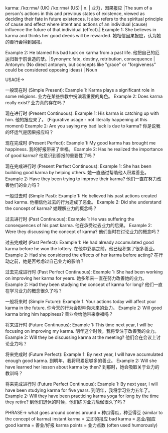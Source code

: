 karma: /ˈkɑːrmə/ (UK) /ˈkɑːrmə/ (US) | n. | 业力，因果报应 |The sum of a person's actions in this and previous states of existence, viewed as deciding their fate in future existences.  It also refers to the spiritual principle of cause and effect where intent and actions of an individual (cause) influence the future of that individual (effect).|  Example 1:  She believes in karma and thinks her good deeds will be rewarded. 她相信因果报应，认为她的善行会得到回报。

Example 2: He blamed his bad luck on karma from a past life. 他把自己的厄运归咎于前世造的孽。|Synonym: fate, destiny, retribution, consequence | Antonym:  (No direct antonym, but concepts like "grace" or "forgiveness" could be considered opposing ideas) | Noun


USAGE->

一般现在时 (Simple Present):
Example 1: Karma plays a significant role in some religions. 业力在某些宗教中扮演着重要的角色。
Example 2:  Does karma really exist? 业力真的存在吗？


现在进行时 (Present Continuous):
Example 1: His karma is catching up with him. 他的报应来了。 (Figurative usage - not literally happening at this moment)
Example 2:  Are you saying my bad luck is due to karma? 你是说我的坏运气是因果报应吗？


现在完成时 (Present Perfect):
Example 1:  My good karma has brought me happiness. 我的好报带来了幸福。
Example 2: Has he realized the importance of good karma? 他意识到善报的重要性了吗？


现在完成进行时 (Present Perfect Continuous):
Example 1: She has been building good karma by helping others. 她一直通过帮助他人积累善业。
Example 2: Have they been trying to improve their karma? 他们一直在努力改善他们的业力吗？


一般过去时 (Simple Past):
Example 1:  He believed his past actions created bad karma. 他相信他过去的行为造成了恶业。
Example 2: Did she understand the concept of karma? 她理解业力的概念吗？


过去进行时 (Past Continuous):
Example 1:  He was suffering the consequences of his past karma. 他在承受过去业力的后果。
Example 2: Were they discussing the concept of karma? 他们当时在讨论业力的概念吗？


过去完成时 (Past Perfect):
Example 1: He had already accumulated good karma before he won the lottery. 在他中彩票之前，他已经积累了很多善业。
Example 2: Had she considered the effects of her karma before acting? 在行动之前，她是否考虑过自己业力的影响？


过去完成进行时 (Past Perfect Continuous):
Example 1:  She had been working on improving her karma for years. 她多年来一直在努力改善她的业力。
Example 2: Had they been studying the concept of karma for long? 他们一直在学习业力的概念很久了吗？


一般将来时 (Simple Future):
Example 1: Your actions today will affect your karma in the future. 你今天的行为会影响你未来的业力。
Example 2: Will good karma bring him happiness? 善业会给他带来幸福吗？


将来进行时 (Future Continuous):
Example 1: This time next year, I will be focusing on improving my karma. 明年这个时候，我将专注于改善我的业力。
Example 2: Will they be discussing karma at the meeting? 他们会在会议上讨论业力吗？


将来完成时 (Future Perfect):
Example 1: By next year, I will have accumulated enough good karma. 到明年，我将积累足够多的善业。
Example 2: Will she have learned her lesson about karma by then? 到那时，她会吸取关于业力的教训吗？


将来完成进行时 (Future Perfect Continuous):
Example 1: By next year, I will have been studying karma for five years. 到明年，我将学习业力五年了。
Example 2: Will they have been practicing karma yoga for long by the time they retire? 到他们退休的时候，他们练习业力瑜伽很久了吗？



PHRASE->
what goes around comes around = 种瓜得瓜，种豆得豆 (similar to the concept of karma)
instant karma = 立即的报应
bad karma = 恶业/报应
good karma = 善业/好报
karma points = 业力点数 (often used humorously)

